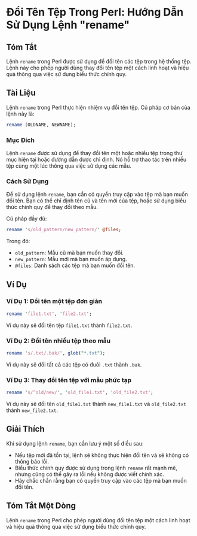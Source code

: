 <!--
Meta Description: # Đổi Tên Tệp Trong Perl: Hướng Dẫn Sử Dụng Lệnh "rename" ## Tóm Tắt Lệnh `rename` trong Perl được sử dụng để đổi tên các tệp trong hệ thống tệp. Lệnh...
Meta Keywords: đổi, tệp, tên, rename, txt
-->

# Đổi Tên Tệp Trong Perl: Hướng Dẫn Sử Dụng Lệnh "rename"

## Tóm Tắt
Lệnh `rename` trong Perl được sử dụng để đổi tên các tệp trong hệ thống tệp. Lệnh này cho phép người dùng thay đổi tên tệp một cách linh hoạt và hiệu quả thông qua việc sử dụng biểu thức chính quy.

## Tài Liệu
Lệnh `rename` trong Perl thực hiện nhiệm vụ đổi tên tệp. Cú pháp cơ bản của lệnh này là:

```perl
rename (OLDNAME, NEWNAME);
```

### Mục Đích
Lệnh `rename` được sử dụng để thay đổi tên một hoặc nhiều tệp trong thư mục hiện tại hoặc đường dẫn được chỉ định. Nó hỗ trợ thao tác trên nhiều tệp cùng một lúc thông qua việc sử dụng các mẫu.

### Cách Sử Dụng
Để sử dụng lệnh `rename`, bạn cần có quyền truy cập vào tệp mà bạn muốn đổi tên. Bạn có thể chỉ định tên cũ và tên mới của tệp, hoặc sử dụng biểu thức chính quy để thay đổi theo mẫu.

Cú pháp đầy đủ:

```perl
rename 's/old_pattern/new_pattern/' @files;
```

Trong đó:
- `old_pattern`: Mẫu cũ mà bạn muốn thay đổi.
- `new_pattern`: Mẫu mới mà bạn muốn áp dụng.
- `@files`: Danh sách các tệp mà bạn muốn đổi tên.

## Ví Dụ
### Ví Dụ 1: Đổi tên một tệp đơn giản
```perl
rename 'file1.txt', 'file2.txt';
```
Ví dụ này sẽ đổi tên tệp `file1.txt` thành `file2.txt`.

### Ví Dụ 2: Đổi tên nhiều tệp theo mẫu
```perl
rename 's/.txt/.bak/', glob("*.txt");
```
Ví dụ này sẽ đổi tất cả các tệp có đuôi `.txt` thành `.bak`.

### Ví Dụ 3: Thay đổi tên tệp với mẫu phức tạp
```perl
rename 's/^old/new/', 'old_file1.txt', 'old_file2.txt';
```
Ví dụ này sẽ đổi tên `old_file1.txt` thành `new_file1.txt` và `old_file2.txt` thành `new_file2.txt`.

## Giải Thích
Khi sử dụng lệnh `rename`, bạn cần lưu ý một số điều sau:
- Nếu tệp mới đã tồn tại, lệnh sẽ không thực hiện đổi tên và sẽ không có thông báo lỗi.
- Biểu thức chính quy được sử dụng trong lệnh `rename` rất mạnh mẽ, nhưng cũng có thể gây ra lỗi nếu không được viết chính xác.
- Hãy chắc chắn rằng bạn có quyền truy cập vào các tệp mà bạn muốn đổi tên.

## Tóm Tắt Một Dòng
Lệnh `rename` trong Perl cho phép người dùng đổi tên tệp một cách linh hoạt và hiệu quả thông qua việc sử dụng biểu thức chính quy.